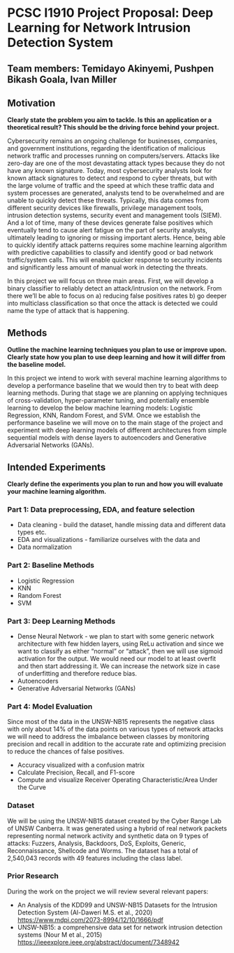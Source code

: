# PCSC I1910 Project Proposal: Deep Learning for Network Intrusion Detection System
Team members: Temidayo Akinyemi, Pushpen Bikash Goala, Ivan Miller
---

## Motivation
**Clearly state the problem you aim to tackle. Is this an application or a theoretical result? This should be the driving force behind your project.**

Cybersecurity remains an ongoing challenge for businesses, companies, and government institutions, regarding the identification of malicious network traffic and processes running on computers/servers. Attacks like zero-day are one of the most devastating attack types because they do not have any known signature. Today, most cybersecurity analysts look for known attack signatures to detect and respond to cyber threats, but with the large volume of traffic and the speed at which these traffic data and system processes are generated, analysts tend to be overwhelmed and are unable to quickly detect these threats. Typically, this data comes from different security devices like firewalls, privilege management tools, intrusion detection systems, security event and management tools (SIEM). And a lot of time, many of these devices generate false positives which eventually tend to cause alert fatigue on the part of security analysts, ultimately leading to ignoring or missing important alerts. Hence, being able to quickly identify attack patterns requires some machine learning algorithm with predictive capabilities to classify and identify good or bad network traffic/system calls. This will enable quicker response to security incidents and significantly less amount of manual work in detecting the threats.

In this project we will focus on three main areas. First, we will develop a binary classifier to reliably detect an attack/intrusion on the network. From there we’ll be able to focus on a) reducing false positives rates b) go deeper into multiclass classification so that once the attack is detected we could name the type of attack that is happening.


## Methods
**Outline the machine learning techniques you plan to use or improve upon. Clearly state how you plan to use deep learning and how it will differ from the baseline model.**

In this project we intend to work with several machine learning algorithms to develop a performance baseline that we would then try to beat with deep learning methods. During that stage we are planning on applying techniques of cross-validation, hyper-parameter tuning, and potentially ensemble learning to develop the below machine learning models: Logistic Regression, KNN, Random Forest, and SVM. Once we establish the performance baseline we will move on to the main stage of the project and experiment with deep learning models of different architectures from simple sequential models with dense layers to autoencoders and Generative Adversarial Networks (GANs).

## Intended Experiments
**Clearly define the experiments you plan to run and how you will evaluate your machine learning algorithm.**

### Part 1: Data preprocessing, EDA, and feature selection
* Data cleaning - build the dataset, handle missing data and different data types etc.
* EDA and visualizations - familiarize ourselves with the data and 
* Data normalization 

### Part 2: Baseline Methods
* Logistic Regression
* KNN
* Random Forest
* SVM

### Part 3: Deep Learning Methods
* Dense Neural Network - we plan to start with some generic network architecture with few hidden layers, using ReLu activation and since we want to classify as either “normal” or “attack”, then we will use sigmoid activation for the output. We would need our model to at least overfit and then start addressing it. We can increase the network size in case of underfitting and therefore reduce bias.
* Autoencoders
* Generative Adversarial Networks (GANs) 

### Part 4: Model Evaluation
Since most of the data in the UNSW-NB15 represents the negative class with only about 14% of the data points on various types of network attacks we will need to address the imbalance between classes by monitoring precision and recall in addition to the accurate rate and optimizing precision to reduce the chances of false positives.
* Accuracy visualized with a confusion matrix
* Calculate Precision, Recall, and F1-score
* Compute and visualize Receiver Operating Characteristic/Area Under the Curve


### Dataset
We will be using the UNSW-NB15 dataset created by the Cyber Range Lab of UNSW Canberra. 
It was generated using a hybrid of real network packets representing normal network activity and synthetic data on 9 types of attacks: Fuzzers, Analysis, Backdoors, DoS, Exploits, Generic, Reconnaissance, Shellcode and Worms. The  dataset has a total of 2,540,043 records with 49 features including the class label.

### Prior Research
During the work on the project we will review several relevant papers:
* An Analysis of the KDD99 and UNSW-NB15 Datasets for the Intrusion Detection System (Al-Daweri M.S. et al., 2020) https://www.mdpi.com/2073-8994/12/10/1666/pdf
* UNSW-NB15: a comprehensive data set for network intrusion detection systems (Nour M et al., 2015) https://ieeexplore.ieee.org/abstract/document/7348942
